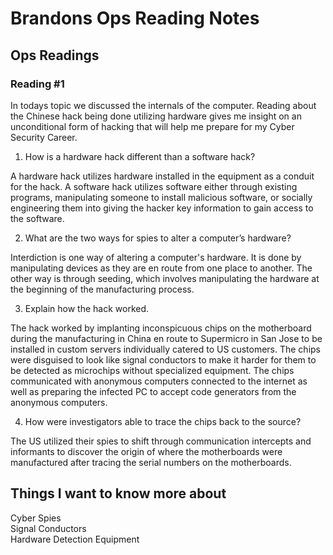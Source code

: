 # Brandons Ops Reading Notes

## Ops Readings

### Reading #1

In todays topic we discussed the internals of the computer. Reading about the Chinese hack being done utilizing hardware gives me insight on an unconditional form of hacking that will help me prepare for my Cyber Security Career. 

1. How is a hardware hack different than a software hack?

A hardware hack utilizes hardware installed in the equipment as a conduit for the hack. A software hack utilizes software either through existing programs, manipulating someone to install malicious software, or socially engineering them into giving the hacker key information to gain access to the software. 

2. What are the two ways for spies to alter a computer’s hardware?

Interdiction is one way of altering a computer's hardware. It is done by manipulating devices as they are en route from one place to another. 
The other way is through seeding, which involves manipulating the hardware at the beginning of the manufacturing process.

3. Explain how the hack worked.

The hack worked by implanting inconspicuous chips on the motherboard during the manufacturing in China en route to Supermicro in San Jose to be installed in custom servers individually catered to US customers. The chips were disguised to look like signal conductors to make it harder for them to be detected as microchips without specialized equipment. The chips communicated with anonymous computers connected to the internet as well as preparing the infected PC to accept code generators from the anonymous computers. 

4. How were investigators able to trace the chips back to the source?

The US utilized their spies to shift through communication intercepts and informants to discover the origin of where the motherboards were manufactured after tracing the serial numbers on the motherboards. 

## Things I want to know more about

Cyber Spies\
Signal Conductors\
Hardware Detection Equipment


